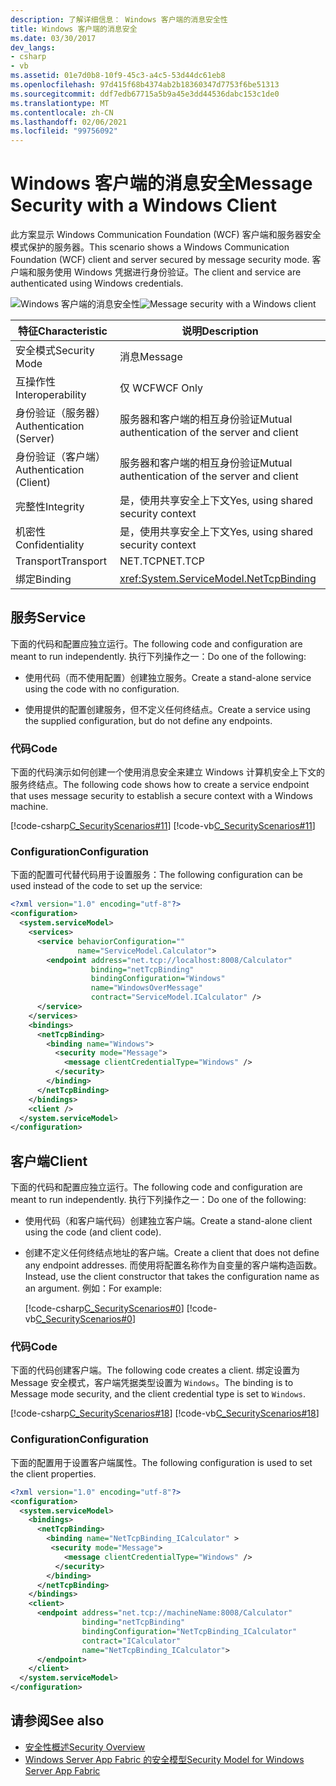 ```yaml
---
description: 了解详细信息： Windows 客户端的消息安全性
title: Windows 客户端的消息安全
ms.date: 03/30/2017
dev_langs:
- csharp
- vb
ms.assetid: 01e7d0b8-10f9-45c3-a4c5-53d44dc61eb8
ms.openlocfilehash: 97d415f68b4374ab2b18360347d7753f6be51313
ms.sourcegitcommit: ddf7edb67715a5b9a45e3dd44536dabc153c1de0
ms.translationtype: MT
ms.contentlocale: zh-CN
ms.lasthandoff: 02/06/2021
ms.locfileid: "99756092"
---
```

# <a name="message-security-with-a-windows-client"></a><span data-ttu-id="01122-103">Windows 客户端的消息安全</span><span class="sxs-lookup"><span data-stu-id="01122-103">Message Security with a Windows Client</span></span>

<span data-ttu-id="01122-104">此方案显示 Windows Communication Foundation (WCF) 客户端和服务器安全模式保护的服务器。</span><span class="sxs-lookup"><span data-stu-id="01122-104">This scenario shows a Windows Communication Foundation (WCF) client and server secured by message security mode.</span></span> <span data-ttu-id="01122-105">客户端和服务使用 Windows 凭据进行身份验证。</span><span class="sxs-lookup"><span data-stu-id="01122-105">The client and service are authenticated using Windows credentials.</span></span>  
  
 <span data-ttu-id="01122-106">![Windows 客户端的消息安全性](media/1c8618d4-0005-4022-beb6-32fd087a8c3c.gif "1c8618d4-0005-4022-beb6-32fd087a8c3c")</span><span class="sxs-lookup"><span data-stu-id="01122-106">![Message security with a Windows client](media/1c8618d4-0005-4022-beb6-32fd087a8c3c.gif "1c8618d4-0005-4022-beb6-32fd087a8c3c")</span></span>  
  
|<span data-ttu-id="01122-107">特征</span><span class="sxs-lookup"><span data-stu-id="01122-107">Characteristic</span></span>|<span data-ttu-id="01122-108">说明</span><span class="sxs-lookup"><span data-stu-id="01122-108">Description</span></span>|  
|--------------------|-----------------|  
|<span data-ttu-id="01122-109">安全模式</span><span class="sxs-lookup"><span data-stu-id="01122-109">Security Mode</span></span>|<span data-ttu-id="01122-110">消息</span><span class="sxs-lookup"><span data-stu-id="01122-110">Message</span></span>|  
|<span data-ttu-id="01122-111">互操作性</span><span class="sxs-lookup"><span data-stu-id="01122-111">Interoperability</span></span>|<span data-ttu-id="01122-112">仅 WCF</span><span class="sxs-lookup"><span data-stu-id="01122-112">WCF Only</span></span>|  
|<span data-ttu-id="01122-113">身份验证（服务器）</span><span class="sxs-lookup"><span data-stu-id="01122-113">Authentication (Server)</span></span>|<span data-ttu-id="01122-114">服务器和客户端的相互身份验证</span><span class="sxs-lookup"><span data-stu-id="01122-114">Mutual authentication of the server and client</span></span>|  
|<span data-ttu-id="01122-115">身份验证（客户端）</span><span class="sxs-lookup"><span data-stu-id="01122-115">Authentication (Client)</span></span>|<span data-ttu-id="01122-116">服务器和客户端的相互身份验证</span><span class="sxs-lookup"><span data-stu-id="01122-116">Mutual authentication of the server and client</span></span>|  
|<span data-ttu-id="01122-117">完整性</span><span class="sxs-lookup"><span data-stu-id="01122-117">Integrity</span></span>|<span data-ttu-id="01122-118">是，使用共享安全上下文</span><span class="sxs-lookup"><span data-stu-id="01122-118">Yes, using shared security context</span></span>|  
|<span data-ttu-id="01122-119">机密性</span><span class="sxs-lookup"><span data-stu-id="01122-119">Confidentiality</span></span>|<span data-ttu-id="01122-120">是，使用共享安全上下文</span><span class="sxs-lookup"><span data-stu-id="01122-120">Yes, using shared security context</span></span>|  
|<span data-ttu-id="01122-121">Transport</span><span class="sxs-lookup"><span data-stu-id="01122-121">Transport</span></span>|<span data-ttu-id="01122-122">NET.TCP</span><span class="sxs-lookup"><span data-stu-id="01122-122">NET.TCP</span></span>|  
|<span data-ttu-id="01122-123">绑定</span><span class="sxs-lookup"><span data-stu-id="01122-123">Binding</span></span>|<xref:System.ServiceModel.NetTcpBinding>|  
  
## <a name="service"></a><span data-ttu-id="01122-124">服务</span><span class="sxs-lookup"><span data-stu-id="01122-124">Service</span></span>  

 <span data-ttu-id="01122-125">下面的代码和配置应独立运行。</span><span class="sxs-lookup"><span data-stu-id="01122-125">The following code and configuration are meant to run independently.</span></span> <span data-ttu-id="01122-126">执行下列操作之一：</span><span class="sxs-lookup"><span data-stu-id="01122-126">Do one of the following:</span></span>  
  
- <span data-ttu-id="01122-127">使用代码（而不使用配置）创建独立服务。</span><span class="sxs-lookup"><span data-stu-id="01122-127">Create a stand-alone service using the code with no configuration.</span></span>  
  
- <span data-ttu-id="01122-128">使用提供的配置创建服务，但不定义任何终结点。</span><span class="sxs-lookup"><span data-stu-id="01122-128">Create a service using the supplied configuration, but do not define any endpoints.</span></span>  
  
### <a name="code"></a><span data-ttu-id="01122-129">代码</span><span class="sxs-lookup"><span data-stu-id="01122-129">Code</span></span>  

 <span data-ttu-id="01122-130">下面的代码演示如何创建一个使用消息安全来建立 Windows 计算机安全上下文的服务终结点。</span><span class="sxs-lookup"><span data-stu-id="01122-130">The following code shows how to create a service endpoint that uses message security to establish a secure context with a Windows machine.</span></span>  
  
 [!code-csharp[C_SecurityScenarios#11](../../../../samples/snippets/csharp/VS_Snippets_CFX/c_securityscenarios/cs/source.cs#11)]
 [!code-vb[C_SecurityScenarios#11](../../../../samples/snippets/visualbasic/VS_Snippets_CFX/c_securityscenarios/vb/source.vb#11)]  
  
### <a name="configuration"></a><span data-ttu-id="01122-131">Configuration</span><span class="sxs-lookup"><span data-stu-id="01122-131">Configuration</span></span>  

 <span data-ttu-id="01122-132">下面的配置可代替代码用于设置服务：</span><span class="sxs-lookup"><span data-stu-id="01122-132">The following configuration can be used instead of the code to set up the service:</span></span>  
  
```xml  
<?xml version="1.0" encoding="utf-8"?>  
<configuration>  
  <system.serviceModel>  
    <services>  
      <service behaviorConfiguration=""  
               name="ServiceModel.Calculator">  
        <endpoint address="net.tcp://localhost:8008/Calculator"  
                  binding="netTcpBinding"  
                  bindingConfiguration="Windows"  
                  name="WindowsOverMessage"  
                  contract="ServiceModel.ICalculator" />  
      </service>  
    </services>  
    <bindings>  
      <netTcpBinding>  
        <binding name="Windows">  
          <security mode="Message">  
            <message clientCredentialType="Windows" />  
          </security>  
        </binding>  
      </netTcpBinding>  
    </bindings>  
    <client />  
  </system.serviceModel>  
</configuration>  
```  
  
## <a name="client"></a><span data-ttu-id="01122-133">客户端</span><span class="sxs-lookup"><span data-stu-id="01122-133">Client</span></span>  

 <span data-ttu-id="01122-134">下面的代码和配置应独立运行。</span><span class="sxs-lookup"><span data-stu-id="01122-134">The following code and configuration are meant to run independently.</span></span> <span data-ttu-id="01122-135">执行下列操作之一：</span><span class="sxs-lookup"><span data-stu-id="01122-135">Do one of the following:</span></span>  
  
- <span data-ttu-id="01122-136">使用代码（和客户端代码）创建独立客户端。</span><span class="sxs-lookup"><span data-stu-id="01122-136">Create a stand-alone client using the code (and client code).</span></span>  
  
- <span data-ttu-id="01122-137">创建不定义任何终结点地址的客户端。</span><span class="sxs-lookup"><span data-stu-id="01122-137">Create a client that does not define any endpoint addresses.</span></span> <span data-ttu-id="01122-138">而使用将配置名称作为自变量的客户端构造函数。</span><span class="sxs-lookup"><span data-stu-id="01122-138">Instead, use the client constructor that takes the configuration name as an argument.</span></span> <span data-ttu-id="01122-139">例如：</span><span class="sxs-lookup"><span data-stu-id="01122-139">For example:</span></span>  
  
     [!code-csharp[C_SecurityScenarios#0](../../../../samples/snippets/csharp/VS_Snippets_CFX/c_securityscenarios/cs/source.cs#0)]
     [!code-vb[C_SecurityScenarios#0](../../../../samples/snippets/visualbasic/VS_Snippets_CFX/c_securityscenarios/vb/source.vb#0)]  
  
### <a name="code"></a><span data-ttu-id="01122-140">代码</span><span class="sxs-lookup"><span data-stu-id="01122-140">Code</span></span>  

 <span data-ttu-id="01122-141">下面的代码创建客户端。</span><span class="sxs-lookup"><span data-stu-id="01122-141">The following code creates a client.</span></span> <span data-ttu-id="01122-142">绑定设置为 Message 安全模式，客户端凭据类型设置为 `Windows`。</span><span class="sxs-lookup"><span data-stu-id="01122-142">The binding is to Message mode security, and the client credential type is set to `Windows`.</span></span>  
  
 [!code-csharp[C_SecurityScenarios#18](../../../../samples/snippets/csharp/VS_Snippets_CFX/c_securityscenarios/cs/source.cs#18)]
 [!code-vb[C_SecurityScenarios#18](../../../../samples/snippets/visualbasic/VS_Snippets_CFX/c_securityscenarios/vb/source.vb#18)]  
  
### <a name="configuration"></a><span data-ttu-id="01122-143">Configuration</span><span class="sxs-lookup"><span data-stu-id="01122-143">Configuration</span></span>  

 <span data-ttu-id="01122-144">下面的配置用于设置客户端属性。</span><span class="sxs-lookup"><span data-stu-id="01122-144">The following configuration is used to set the client properties.</span></span>  
  
```xml  
<?xml version="1.0" encoding="utf-8"?>  
<configuration>  
  <system.serviceModel>  
    <bindings>  
      <netTcpBinding>  
        <binding name="NetTcpBinding_ICalculator" >  
         <security mode="Message">  
            <message clientCredentialType="Windows" />  
          </security>  
        </binding>  
      </netTcpBinding>  
    </bindings>  
    <client>  
      <endpoint address="net.tcp://machineName:8008/Calculator"
                binding="netTcpBinding"  
                bindingConfiguration="NetTcpBinding_ICalculator"  
                contract="ICalculator"  
                name="NetTcpBinding_ICalculator">
      </endpoint>  
    </client>  
  </system.serviceModel>  
</configuration>  
```  
  
## <a name="see-also"></a><span data-ttu-id="01122-145">请参阅</span><span class="sxs-lookup"><span data-stu-id="01122-145">See also</span></span>

- [<span data-ttu-id="01122-146">安全性概述</span><span class="sxs-lookup"><span data-stu-id="01122-146">Security Overview</span></span>](security-overview.md)
- <span data-ttu-id="01122-147">[Windows Server App Fabric 的安全模型](/previous-versions/appfabric/ee677202(v=azure.10))</span><span class="sxs-lookup"><span data-stu-id="01122-147">[Security Model for Windows Server App Fabric](/previous-versions/appfabric/ee677202(v=azure.10))</span></span>

